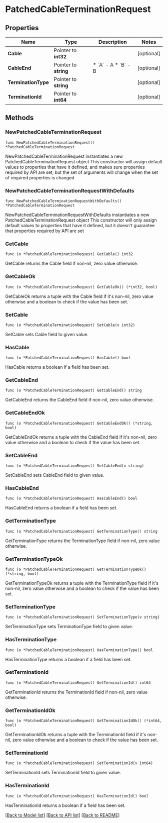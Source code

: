 # PatchedCableTerminationRequest

## Properties

Name | Type | Description | Notes
------------ | ------------- | ------------- | -------------
**Cable** | Pointer to **int32** |  | [optional] 
**CableEnd** | Pointer to **string** | * &#x60;A&#x60; - A * &#x60;B&#x60; - B | [optional] 
**TerminationType** | Pointer to **string** |  | [optional] 
**TerminationId** | Pointer to **int64** |  | [optional] 

## Methods

### NewPatchedCableTerminationRequest

`func NewPatchedCableTerminationRequest() *PatchedCableTerminationRequest`

NewPatchedCableTerminationRequest instantiates a new PatchedCableTerminationRequest object
This constructor will assign default values to properties that have it defined,
and makes sure properties required by API are set, but the set of arguments
will change when the set of required properties is changed

### NewPatchedCableTerminationRequestWithDefaults

`func NewPatchedCableTerminationRequestWithDefaults() *PatchedCableTerminationRequest`

NewPatchedCableTerminationRequestWithDefaults instantiates a new PatchedCableTerminationRequest object
This constructor will only assign default values to properties that have it defined,
but it doesn't guarantee that properties required by API are set

### GetCable

`func (o *PatchedCableTerminationRequest) GetCable() int32`

GetCable returns the Cable field if non-nil, zero value otherwise.

### GetCableOk

`func (o *PatchedCableTerminationRequest) GetCableOk() (*int32, bool)`

GetCableOk returns a tuple with the Cable field if it's non-nil, zero value otherwise
and a boolean to check if the value has been set.

### SetCable

`func (o *PatchedCableTerminationRequest) SetCable(v int32)`

SetCable sets Cable field to given value.

### HasCable

`func (o *PatchedCableTerminationRequest) HasCable() bool`

HasCable returns a boolean if a field has been set.

### GetCableEnd

`func (o *PatchedCableTerminationRequest) GetCableEnd() string`

GetCableEnd returns the CableEnd field if non-nil, zero value otherwise.

### GetCableEndOk

`func (o *PatchedCableTerminationRequest) GetCableEndOk() (*string, bool)`

GetCableEndOk returns a tuple with the CableEnd field if it's non-nil, zero value otherwise
and a boolean to check if the value has been set.

### SetCableEnd

`func (o *PatchedCableTerminationRequest) SetCableEnd(v string)`

SetCableEnd sets CableEnd field to given value.

### HasCableEnd

`func (o *PatchedCableTerminationRequest) HasCableEnd() bool`

HasCableEnd returns a boolean if a field has been set.

### GetTerminationType

`func (o *PatchedCableTerminationRequest) GetTerminationType() string`

GetTerminationType returns the TerminationType field if non-nil, zero value otherwise.

### GetTerminationTypeOk

`func (o *PatchedCableTerminationRequest) GetTerminationTypeOk() (*string, bool)`

GetTerminationTypeOk returns a tuple with the TerminationType field if it's non-nil, zero value otherwise
and a boolean to check if the value has been set.

### SetTerminationType

`func (o *PatchedCableTerminationRequest) SetTerminationType(v string)`

SetTerminationType sets TerminationType field to given value.

### HasTerminationType

`func (o *PatchedCableTerminationRequest) HasTerminationType() bool`

HasTerminationType returns a boolean if a field has been set.

### GetTerminationId

`func (o *PatchedCableTerminationRequest) GetTerminationId() int64`

GetTerminationId returns the TerminationId field if non-nil, zero value otherwise.

### GetTerminationIdOk

`func (o *PatchedCableTerminationRequest) GetTerminationIdOk() (*int64, bool)`

GetTerminationIdOk returns a tuple with the TerminationId field if it's non-nil, zero value otherwise
and a boolean to check if the value has been set.

### SetTerminationId

`func (o *PatchedCableTerminationRequest) SetTerminationId(v int64)`

SetTerminationId sets TerminationId field to given value.

### HasTerminationId

`func (o *PatchedCableTerminationRequest) HasTerminationId() bool`

HasTerminationId returns a boolean if a field has been set.


[[Back to Model list]](../README.md#documentation-for-models) [[Back to API list]](../README.md#documentation-for-api-endpoints) [[Back to README]](../README.md)


